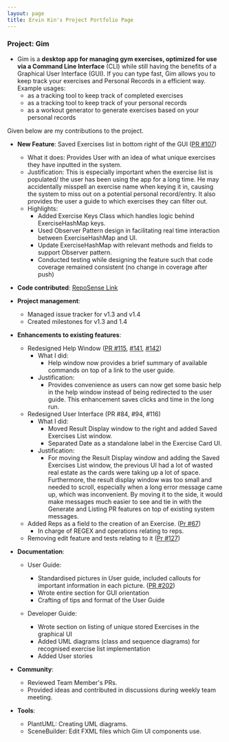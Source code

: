 ```yaml
---
layout: page
title: Ervin Kin's Project Portfolio Page
---
```


### Project: Gim

* Gim is a **desktop app for managing gym exercises, optimized for use via a Command Line Interface** (CLI) while still having the benefits of a Graphical User Interface (GUI). If you can type fast, Gim allows you to keep track your exercises and Personal Records in a efficient way.
  Example usages:
  * as a tracking tool to keep track of completed exercises
  * as a tracking tool to keep track of your personal records
  * as a workout generator to generate exercises based on your personal records

Given below are my contributions to the project.

* **New Feature**: Saved Exercises list in bottom right of the GUI ([PR #107](https://github.com/AY2223S1-CS2103T-T15-4/tp/pull/107))
  * What it does: Provides User with an idea of what unique exercises they have inputted in the system.
  * Justification: This is especially important when the exercise list is populated/ the user has been using the app for a long time. He may accidentally misspell an exercise name when keying it in, causing the system to miss out on a potential personal record/entry. It also provides the user a guide to which exercises they can filter out. 
  * Highlights:
    * Added Exercise Keys Class which handles logic behind ExerciseHashMap keys. 
    * Used Observer Pattern design in facilitating real time interaction between ExerciseHashMap and UI.
    * Update ExerciseHashMap with relevant methods and fields to support Observer pattern.  
    * Conducted testing while designing the feature such that code coverage remained consistent (no change in coverage after push)
* **Code contributed**: [RepoSense Link](https://nus-cs2103-ay2223s1.github.io/tp-dashboard/?search=ervink123&breakdown=true&sort=groupTitle&sortWithin=title&since=2022-09-16&timeframe=commit&mergegroup=&groupSelect=groupByRepos&checkedFileTypes=docs~functional-code~test-code~other)

* **Project management**:
  * Managed issue tracker for v1.3 and v1.4 
  * Created milestones for v1.3 and 1.4  

* **Enhancements to existing features**: 
  * Redesigned Help Window ([PR #115](https://github.com/AY2223S1-CS2103T-T15-4/tp/pull/115), [#141](https://github.com/AY2223S1-CS2103T-T15-4/tp/pull/141), [#142](https://github.com/AY2223S1-CS2103T-T15-4/tp/pull/142))
    * What I did: 
      * Help window now provides a brief summary of available commands on top of a link to the user guide. 
    * Justification: 
      * Provides convenience as users can now get some basic help in the help window instead of being redirected to the user guide. This enhancement saves clicks and time in the long run.  
  * Redesigned User Interface (PR #84, #94, #116)
    * What I did:
      * Moved Result Display window to the right and added Saved Exercises List window. 
      * Separated Date as a standalone label in the Exercise Card UI. 
    * Justification: 
      * For moving the Result Display window and adding the Saved Exercises List window, the previous UI had a lot of wasted real estate as the cards were taking up a lot of space. Furthermore, the result display window was too small and needed to scroll, especially when a long error message came up, which was inconvenient. By moving it to the side, it would make messages much easier to see and tie in with the Generate and Listing PR features on top of existing system messages.
  * Added Reps as a field to the creation of an Exercise. ([Pr #67](https://github.com/AY2223S1-CS2103T-T15-4/tp/pull/100))
    * In charge of REGEX and operations relating to reps. 
  * Removing edit feature and tests relating to it ([Pr #127](https://github.com/AY2223S1-CS2103T-T15-4/tp/pull/127))

* **Documentation**:
  * User Guide:
    * Standardised pictures in User guide, included callouts for important information in each picture. ([PR #202](https://github.com/AY2223S1-CS2103T-T15-4/tp/pull/202))
    * Wrote entire section for GUI orientation 
    * Crafting of tips and format of the User Guide

  * Developer Guide:
    * Wrote section on listing of unique stored Exercises in the graphical UI 
    * Added UML diagrams (class and sequence diagrams) for recognised exercise list implementation
    * Added User stories 

* **Community**:
  * Reviewed Team Member's PRs.
  * Provided ideas and contributed in discussions during weekly team meeting. 

* **Tools**:
  * PlantUML: Creating UML diagrams. 
  * SceneBuilder: Edit FXML files which Gim UI components use.
